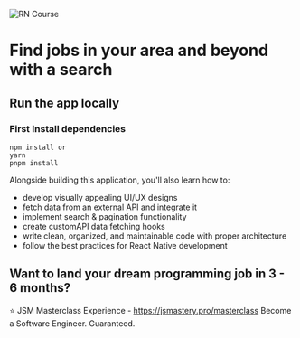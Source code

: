 ![RN Course](https://i.ibb.co/VWMxgZz/File-cover-8.png)

# Find jobs in your area and beyond with a search

## Run the app locally

### First Install dependencies
```
npm install or
yarn
pnpm install

```
Alongside building this application, you'll also learn how to:
- develop visually appealing UI/UX designs
- fetch data from an external API and integrate it
- implement search & pagination functionality
- create customAPI data fetching hooks
- write clean, organized, and maintainable code with proper architecture
- follow the best practices for React Native development

## Want to land your dream programming job in 3 - 6 months?
⭐ JSM Masterclass Experience - https://jsmastery.pro/masterclass
Become a Software Engineer. Guaranteed.
